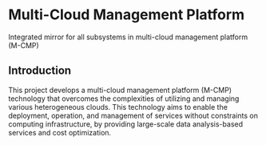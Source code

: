 # Multi-Cloud Management Platform
Integrated mirror for all subsystems in multi-cloud management platform (M-CMP)

## Introduction
This project develops a multi-cloud management platform (M-CMP) technology that overcomes
the complexities of utilizing and managing various heterogeneous clouds. This technology
aims to enable the deployment, operation, and management of services without constraints
on computing infrastructure, by providing large-scale data analysis-based services and
cost optimization.

